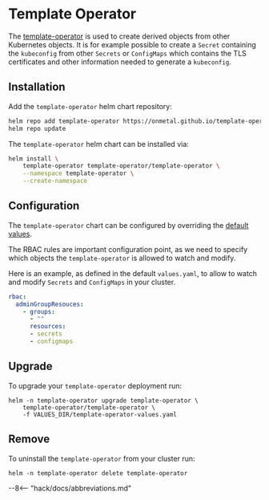# Template Operator

The [template-operator](https://github.com/onmetal/template-operator) is used to create derived objects from other Kubernetes objects.
It is for example possible to create a `Secret` containing the `kubeconfig` from other `Secrets` or `ConfigMaps` which contains the TLS
certificates and other information needed to generate a `kubeconfig`.

## Installation

Add the `template-operator` helm chart repository:

```bash
helm repo add template-operator https://onmetal.github.io/template-operator/
helm repo update
```

The `template-operator` helm chart can be installed via:

```bash
helm install \
    template-operator template-operator/template-operator \
    --namespace template-operator \
    --create-namespace
```

## Configuration

The `template-operator` chart can be configured by overriding the [default values](https://github.com/onmetal/template-operator/blob/main/charts/template-operator/values.yaml).

The RBAC rules are important configuration point, as we need to specify which objects the `template-operator` is allowed to watch and modify.

Here is an example, as defined in the default `values.yaml`, to allow to watch and modify `Secrets` and `ConfigMaps` in your cluster.

```yaml
rbac:
  adminGroupResouces:
    - groups:
      - ""
      resources:
      - secrets
      - configmaps
```

## Upgrade

To upgrade your `template-operator` deployment run:

```shell
helm -n template-operator upgrade template-operator \
    template-operator/template-operator \
    -f VALUES_DIR/template-operator-values.yaml
```

## Remove

To uninstall the `template-operator` from your cluster run:

```shell
helm -n template-operator delete template-operator
```

--8<-- "hack/docs/abbreviations.md"
